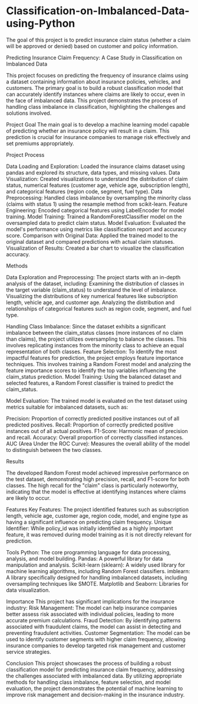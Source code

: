 # Classification-on-Imbalanced-Data-using-Python
The goal of this project is to predict insurance claim status (whether a claim will be approved or denied) based on customer and policy information.

Predicting Insurance Claim Frequency: A Case Study in Classification on Imbalanced Data

This project focuses on predicting the frequency of insurance claims using a dataset containing information about insurance policies, vehicles, and customers. The primary goal is to build a robust classification model that can accurately identify instances where claims are likely to occur, even in the face of imbalanced data. This project demonstrates the process of handling class imbalance in classification, highlighting the challenges and solutions involved.

Project Goal
The main goal is to develop a machine learning model capable of predicting whether an insurance policy will result in a claim. This prediction is crucial for insurance companies to manage risk effectively and set premiums appropriately.

Project Process

Data Loading and Exploration: Loaded the insurance claims dataset using pandas and explored its structure, data types, and missing values.
Data Visualization: Created visualizations to understand the distribution of claim status, numerical features (customer age, vehicle age, subscription length), and categorical features (region code, segment, fuel type).
Data Preprocessing: Handled class imbalance by oversampling the minority class (claims with status 1) using the resample method from scikit-learn.
Feature Engineering: Encoded categorical features using LabelEncoder for model training.
Model Training: Trained a RandomForestClassifier model on the oversampled data to predict claim status.
Model Evaluation: Evaluated the model's performance using metrics like classification report and accuracy score.
Comparison with Original Data: Applied the trained model to the original dataset and compared predictions with actual claim statuses.
Visualization of Results: Created a bar chart to visualize the classification accuracy.

Methods

Data Exploration and Preprocessing: The project starts with an in-depth analysis of the dataset, including:
Examining the distribution of classes in the target variable (claim_status) to understand the level of imbalance.
Visualizing the distributions of key numerical features like subscription length, vehicle age, and customer age.
Analyzing the distribution and relationships of categorical features such as region code, segment, and fuel type.

Handling Class Imbalance: Since the dataset exhibits a significant imbalance between the claim_status classes (more instances of no claim than claims), the project utilizes oversampling to balance the classes. This involves replicating instances from the minority class to achieve an equal representation of both classes.
Feature Selection: To identify the most impactful features for prediction, the project employs feature importance techniques. This involves training a Random Forest model and analyzing the feature importance scores to identify the top variables influencing the claim_status prediction.
Model Training: Using the balanced dataset and selected features, a Random Forest classifier is trained to predict the claim_status.

Model Evaluation: The trained model is evaluated on the test dataset using metrics suitable for imbalanced datasets, such as:

Precision: Proportion of correctly predicted positive instances out of all predicted positives.
Recall: Proportion of correctly predicted positive instances out of all actual positives.
F1-Score: Harmonic mean of precision and recall.
Accuracy: Overall proportion of correctly classified instances.
AUC (Area Under the ROC Curve): Measures the overall ability of the model to distinguish between the two classes.

Results

The developed Random Forest model achieved impressive performance on the test dataset, demonstrating high precision, recall, and F1-score for both classes. The high recall for the "claim" class is particularly noteworthy, indicating that the model is effective at identifying instances where claims are likely to occur.

Features
Key Features: The project identified features such as subscription length, vehicle age, customer age, region code, model, and engine type as having a significant influence on predicting claim frequency.
Unique Identifier: While policy_id was initially identified as a highly important feature, it was removed during model training as it is not directly relevant for prediction.

Tools
Python: The core programming language for data processing, analysis, and model building.
Pandas: A powerful library for data manipulation and analysis.
Scikit-learn (sklearn): A widely used library for machine learning algorithms, including Random Forest classifiers.
imblearn: A library specifically designed for handling imbalanced datasets, including oversampling techniques like SMOTE.
Matplotlib and Seaborn: Libraries for data visualization.

Importance
This project has significant implications for the insurance industry:
Risk Management: The model can help insurance companies better assess risk associated with individual policies, leading to more accurate premium calculations.
Fraud Detection: By identifying patterns associated with fraudulent claims, the model can assist in detecting and preventing fraudulent activities.
Customer Segmentation: The model can be used to identify customer segments with higher claim frequency, allowing insurance companies to develop targeted risk management and customer service strategies.

Conclusion
This project showcases the process of building a robust classification model for predicting insurance claim frequency, addressing the challenges associated with imbalanced data. By utilizing appropriate methods for handling class imbalance, feature selection, and model evaluation, the project demonstrates the potential of machine learning to improve risk management and decision-making in the insurance industry.
